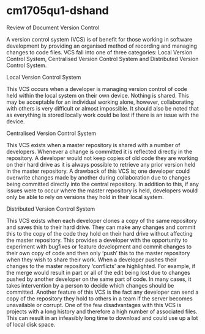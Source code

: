 # cm1705qu1-dshand
Review of Document Version Control

A version control system (VCS) is of benefit for those working in software development by providing an organised method of recording and managing changes to code files. VCS fall into one of three categories: Local Version Control System, Centralised Version Control System and Distributed Version Control System. 

Local Version Control System

This VCS occurs when a developer is managing version control of code held within the local system on their own device.  Nothing is shared.  This may be acceptable for an individual working alone, however, collaborating with others is very difficult or almost impossible.  It should also be noted that as everything is stored locally work could be lost if there is an issue with the device. 

Centralised Version Control System

This VCS exists when a master repository is shared with a number of developers.  Whenever a change is committed it is reflected directly in the repository. A developer would not keep copies of old code they are working on their hard drive as it is always possible to retrieve any prior version held in the master repository.  A drawback of this VCS is; one developer could overwrite changes made by another during collaboration due to changes being committed directly into the central repository.  In addition to this, if any issues were to occur where the master repository is held, developers would only be able to rely on versions they hold in their local system.

Distributed Version Control System 

This VCS exists when each developer clones a copy of the same repository and saves this to their hard drive. They can make any changes and commit this to the copy of the code they hold on their hard drive without affecting the master repository.  This provides a developer with the opportunity to experiment with bugfixes or feature development and commit changes to their own copy of code and then only ‘push’ this to the master repository when they wish to share their work.
When a developer pushes their changes to the master repository ‘conflicts’ are highlighted. For example, if the merge would result in part or all of the edit being lost due to changes pushed by another developer on the same part of code.  In many cases, it takes intervention by a person to decide which changes should be committed.
Another feature of this VCS is the fact any developer can send a copy of the repository they hold to others in a team if the server becomes unavailable or corrupt.
One of the few disadvantages with this VCS is projects with a long history and therefore a high number of associated files.  This can result in an infeasibly long time to download and could use up a lot of local disk space. 
